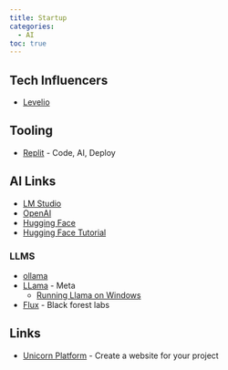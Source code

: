 ```yaml
---
title: Startup
categories:
  - AI
toc: true
---
```


## Tech Influencers

* [Levelio](https://pieter.com/)

## Tooling

* [Replit](https://replit.com/) - Code, AI, Deploy

## AI Links

* [LM Studio](https://lmstudio.ai/)
* [OpenAI](https://openai.com/)
* [Hugging Face](https://semaphoreci.com/blog/local-llm)
* [Hugging Face Tutorial](https://www.freecodecamp.org/news/get-started-with-hugging-face/)

### LLMS

* [ollama](https://ollama.com/)
* [LLama](https://llama.meta.com/) - Meta
  * [Running Llama on Windows](https://llama.meta.com/docs/llama-everywhere/running-meta-llama-on-windows/)
* [Flux](https://blackforestlabs.ai/) - Black forest labs

## Links

* [Unicorn Platform](https://unicornplatform.com/) - Create a website for your project